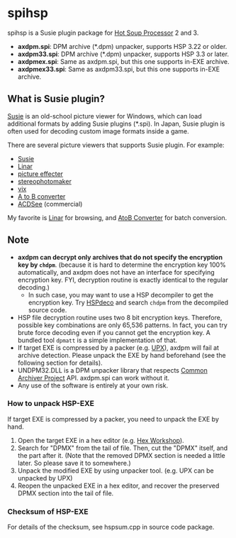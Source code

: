 spihsp
======

spihsp is a Susie plugin package for [Hot Soup Processor](http://hsp.tv/) 2 and 3.

- **axdpm.spi**: DPM archive (*.dpm) unpacker, supports HSP 3.22 or older.
- **axdpm33.spi**: DPM archive (*.dpm) unpacker, supports HSP 3.3 or later.
- **axdpmex.spi**: Same as axdpm.spi, but this one supports in-EXE archive.
- **axdpmex33.spi**: Same as axdpm33.spi, but this one supports in-EXE archive.

What is Susie plugin?
------------------------

[Susie](http://www.digitalpad.co.jp/~takechin/) is an old-school picture viewer for Windows, which can load additional formats by adding Susie plugins (*.spi). In Japan, Susie plugin is often used for decoding custom image formats inside a game.

There are several picture viewers that supports Susie plugin. For example:

- [Susie](http://www.digitalpad.co.jp/~takechin/betasue.html#susie32)
- [Linar](http://hp.vector.co.jp/authors/VA015839/)
- [picture effecter](http://www.asahi-net.or.jp/~DS8H-WTNB/software/index.html)
- [stereophotomaker](http://stereo.jpn.org/eng/stphmkr/)
- [vix](http://www.forest.impress.co.jp/library/software/vix/)
- [A to B converter](http://www.asahi-net.or.jp/~KH4S-SMZ/spi/abc/index.html)
- [ACDSee](http://www.acdsee.com/) (commercial)

My favorite is [Linar](http://hp.vector.co.jp/authors/VA015839/) for browsing, and [AtoB Converter](http://www.asahi-net.or.jp/~kh4s-smz/spi/abc/) for batch conversion.

Note
------------------------

- **axdpm can decrypt only archives that do not specify the encryption key by `chdpm`**. (because it is hard to determine the encryption key 100% automatically, and axdpm does not have an interface for specifying encryption key. FYI, decryption routine is exactly identical to the regular decoding.)
    - In such case, you may want to use a HSP decompiler to get the encryption key. Try [HSPdeco](http://sourceforge.jp/projects/hspdeco/) and search `chdpm` from the decompiled source code.
- HSP file decryption routine uses two 8 bit encryption keys. Therefore, possible key combinations are only 65,536 patterns. In fact, you can try brute force decoding even if you cannot get the encryption key. A bundled tool `dpmatt` is a simple implementation of that.
- If target EXE is compressed by a packer (e.g. [UPX](http://upx.sourceforge.net/)), axdpm will fail at archive detection. Please unpack the EXE by hand beforehand (see the following section for details).
- UNDPM32.DLL is a DPM unpacker library that respects [Common Archiver Project](www.madobe.net/archiver/) API. axdpm.spi can work without it.
- Any use of the software is entirely at your own risk.

### How to unpack HSP-EXE

If target EXE is compressed by a packer, you need to unpack the EXE by hand.

1. Open the target EXE in a hex editor (e.g. [Hex Workshop](http://www.hexworkshop.com/)).
2. Search for "DPMX" from the tail of file. Then, cut the "DPMX" itself, and the part after it. (Note that the removed DPMX section is needed a little later. So please save it to somewhere.)
3. Unpack the modified EXE by using unpacker tool. (e.g. UPX can be unpacked by UPX)
4. Reopen the unpacked EXE in a hex editor, and recover the preserved DPMX section into the tail of file.

### Checksum of HSP-EXE

For details of the checksum, see hspsum.cpp in source code package.

